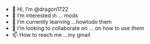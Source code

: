 - 👋 Hi, I’m @dragon1722 
- 👀 I’m interested in ... mods
- 🌱 I’m currently learning ...howtodo them
- 💞️ I’m looking to collaborate on ... on how to use them
- 📫 How to reach me ...my gmail

<!---
dragon1722/dragon1722 is a ✨ special ✨ repository because its `README.md` (this file) appears on your GitHub profile.
You can click the Preview link to take a look at your changes.
--->
